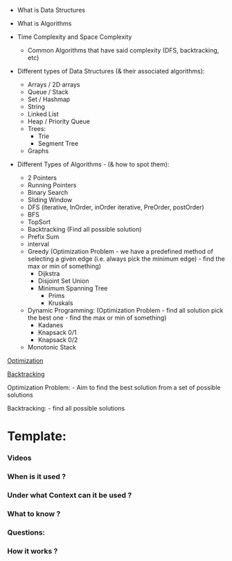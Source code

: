 - What is Data Structures
- What is Algorithms
- Time Complexity and Space Complexity
    - Common Algorithms that have said complexity (DFS, backtracking, etc)
- Different types of Data Structures (& their associated algorithms):
    - Arrays / 2D arrays
    - Queue / Stack
    - Set / Hashmap
    - String
    - Linked List
    - Heap / Priority Queue
    - Trees:
        - Trie
        - Segment Tree
    - Graphs

- Different Types of Algorithms - (& how to spot them):
    - 2 Pointers
    - Running Pointers
    - Binary Search
    - Sliding Window
    - DFS (iterative, InOrder, inOrder iterative, PreOrder, postOrder)
    - BFS
    - TopSort
    - Backtracking (Find all possible solution)
    - Prefix Sum
    - interval 
    - Greedy (Optimization Problem - we have a predefined method of selecting a given edge (i.e. always pick the minimum edge) - find the max or min of something)
        - Dijkstra
        - Disjoint Set Union
        - Minimum Spanning Tree
            - Prims
            - Kruskals
    - Dynamic Programming: (Optimization Problem - find all solution pick the best one - find the max or min of something)
        - Kadanes
        - Knapsack 0/1
        - Knapsack 0/2
    - Monotonic Stack

[Optimization](https://www.youtube.com/watch?v=5dRGRueKU3M&list=PLJULIlvhz0rE83NKhnq7acXYIeA0o1dXb) 

[Backtracking](https://www.youtube.com/watch?v=DKCbsiDBN6c) 

Optimization Problem:
    - Aim to find the best solution from a set of possible solutions

Backtracking:
    - find all possible solutions




# Template:

### Videos

### When is it used ?

### Under what Context can it be used ?

### What to know ?

### Questions:


### How it works ?




